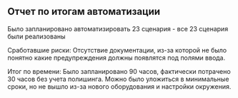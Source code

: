 ## Отчет по итогам автоматизации
Было запланировано автоматизировать 23 сценария - все 23 сценария были реализованы

Сработавшие риски:
Отсутствие документации, из-за которой не было понятно какие предупреждения должны появлятся под полями ввода.

Итог по времени:
Было запланировано 90 часов, фактически потрачено 30 часов без учета полишинга.
Можно было уложиться в минимальные сроки, но не вышло из-за нового оборудования и настройки окружения.
